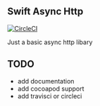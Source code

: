 ## Swift Async Http

[![CircleCI](https://circleci.com/gh/kperson/swift-async-http?style=svg)](https://circleci.com/gh/kperson/swift-async-http)

Just a basic async http libary 

## TODO
 - add documentation
 - add cocoapod support
 - add travisci or circleci
